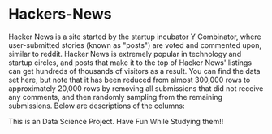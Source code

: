 # Hackers-News

Hacker News is a site started by the startup incubator Y Combinator, where user-submitted stories (known as "posts") are voted and commented upon, similar to reddit. Hacker News is extremely popular in technology and startup circles, and posts that make it to the top of Hacker News' listings can get hundreds of thousands of visitors as a result.
You can find the data set here, but note that it has been reduced from almost 300,000 rows to approximately 20,000 rows by removing all submissions that did not receive any comments, and then randomly sampling from the remaining submissions. Below are descriptions of the columns:

This is an Data Science Project.
Have Fun While Studying them!!
